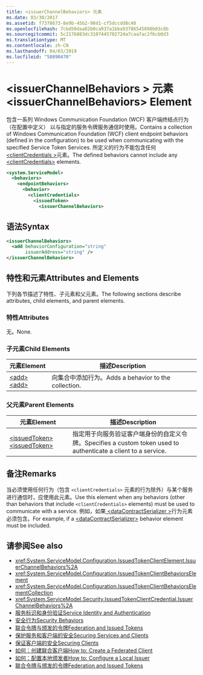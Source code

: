 ```yaml
---
title: <issuerChannelBehaviors> 元素
ms.date: 03/30/2017
ms.assetid: f7378673-8e9b-45b2-98d1-cf5dccdd8c40
ms.openlocfilehash: 7cbd50daa82b0ca937a1bba93786545898b03c8b
ms.sourcegitcommit: 5c2176883dc3107445702724a7caa7ac2f6cb0d3
ms.translationtype: MT
ms.contentlocale: zh-CN
ms.lasthandoff: 04/03/2019
ms.locfileid: "58890470"
---
```

# <a name="issuerchannelbehaviors-element"></a><span data-ttu-id="fd3cf-102">\<issuerChannelBehaviors > 元素</span><span class="sxs-lookup"><span data-stu-id="fd3cf-102">\<issuerChannelBehaviors> Element</span></span>

<span data-ttu-id="fd3cf-103">包含一系列 Windows Communication Foundation (WCF) 客户端终结点行为 （在配置中定义） 以与指定的服务令牌服务通信时使用。</span><span class="sxs-lookup"><span data-stu-id="fd3cf-103">Contains a collection of Windows Communication Foundation (WCF) client endpoint behaviors (defined in the configuration) to be used when communicating with the specified Service Token Services.</span></span> <span data-ttu-id="fd3cf-104">所定义的行为不能包含任何[ \<clientCredentials >](../../../../../docs/framework/configure-apps/file-schema/wcf/clientcredentials.md)元素。</span><span class="sxs-lookup"><span data-stu-id="fd3cf-104">The defined behaviors cannot include any [\<clientCredentials>](../../../../../docs/framework/configure-apps/file-schema/wcf/clientcredentials.md) elements.</span></span>

```xml
<system.ServiceModel>
  <behaviors>
    <endpointBehaviors>
      <behavior>
        <clientCredentials>
          <issuedToken>
            <issuerChannelBehaviors>
```

## <a name="syntax"></a><span data-ttu-id="fd3cf-105">语法</span><span class="sxs-lookup"><span data-stu-id="fd3cf-105">Syntax</span></span>

```xml
<issuerChannelBehaviors>
  <add behaviorConfiguration="string"
       issuerAddress="string" />
</issuerChannelBehaviors>
```

## <a name="attributes-and-elements"></a><span data-ttu-id="fd3cf-106">特性和元素</span><span class="sxs-lookup"><span data-stu-id="fd3cf-106">Attributes and Elements</span></span>

<span data-ttu-id="fd3cf-107">下列各节描述了特性、子元素和父元素。</span><span class="sxs-lookup"><span data-stu-id="fd3cf-107">The following sections describe attributes, child elements, and parent elements.</span></span>

### <a name="attributes"></a><span data-ttu-id="fd3cf-108">特性</span><span class="sxs-lookup"><span data-stu-id="fd3cf-108">Attributes</span></span>

<span data-ttu-id="fd3cf-109">无。</span><span class="sxs-lookup"><span data-stu-id="fd3cf-109">None.</span></span>

### <a name="child-elements"></a><span data-ttu-id="fd3cf-110">子元素</span><span class="sxs-lookup"><span data-stu-id="fd3cf-110">Child Elements</span></span>

|<span data-ttu-id="fd3cf-111">元素</span><span class="sxs-lookup"><span data-stu-id="fd3cf-111">Element</span></span>|<span data-ttu-id="fd3cf-112">描述</span><span class="sxs-lookup"><span data-stu-id="fd3cf-112">Description</span></span>|
|-------------|-----------------|
|[<span data-ttu-id="fd3cf-113">\<add></span><span class="sxs-lookup"><span data-stu-id="fd3cf-113">\<add></span></span>](../../../../../docs/framework/configure-apps/file-schema/wcf/add-of-issuerchannelbehaviors.md)|<span data-ttu-id="fd3cf-114">向集合中添加行为。</span><span class="sxs-lookup"><span data-stu-id="fd3cf-114">Adds a behavior to the collection.</span></span>|

### <a name="parent-elements"></a><span data-ttu-id="fd3cf-115">父元素</span><span class="sxs-lookup"><span data-stu-id="fd3cf-115">Parent Elements</span></span>

|<span data-ttu-id="fd3cf-116">元素</span><span class="sxs-lookup"><span data-stu-id="fd3cf-116">Element</span></span>|<span data-ttu-id="fd3cf-117">描述</span><span class="sxs-lookup"><span data-stu-id="fd3cf-117">Description</span></span>|
|-------------|-----------------|
|[<span data-ttu-id="fd3cf-118">\<issuedToken></span><span class="sxs-lookup"><span data-stu-id="fd3cf-118">\<issuedToken></span></span>](../../../../../docs/framework/configure-apps/file-schema/wcf/issuedtoken.md)|<span data-ttu-id="fd3cf-119">指定用于向服务验证客户端身份的自定义令牌。</span><span class="sxs-lookup"><span data-stu-id="fd3cf-119">Specifies a custom token used to authenticate a client to a service.</span></span>|

## <a name="remarks"></a><span data-ttu-id="fd3cf-120">备注</span><span class="sxs-lookup"><span data-stu-id="fd3cf-120">Remarks</span></span>

<span data-ttu-id="fd3cf-121">当必须使用任何行为（包含 `<clientCredentials>` 元素的行为除外）与某个服务进行通信时，应使用此元素。</span><span class="sxs-lookup"><span data-stu-id="fd3cf-121">Use this element when any behaviors (other than behaviors that include `<clientCredentials>` elements) must be used to communicate with a service.</span></span> <span data-ttu-id="fd3cf-122">例如，如果[ \<dataContractSerializer >](../../../../../docs/framework/configure-apps/file-schema/wcf/datacontractserializer-element.md)行为元素必须包含。</span><span class="sxs-lookup"><span data-stu-id="fd3cf-122">For example, if a [\<dataContractSerializer>](../../../../../docs/framework/configure-apps/file-schema/wcf/datacontractserializer-element.md) behavior element must be included.</span></span>

## <a name="see-also"></a><span data-ttu-id="fd3cf-123">请参阅</span><span class="sxs-lookup"><span data-stu-id="fd3cf-123">See also</span></span>

- <xref:System.ServiceModel.Configuration.IssuedTokenClientElement.IssuerChannelBehaviors%2A>
- <xref:System.ServiceModel.Configuration.IssuedTokenClientBehaviorsElement>
- <xref:System.ServiceModel.Configuration.IssuedTokenClientBehaviorsElementCollection>
- <xref:System.ServiceModel.Security.IssuedTokenClientCredential.IssuerChannelBehaviors%2A>
- [<span data-ttu-id="fd3cf-124">服务标识和身份验证</span><span class="sxs-lookup"><span data-stu-id="fd3cf-124">Service Identity and Authentication</span></span>](../../../../../docs/framework/wcf/feature-details/service-identity-and-authentication.md)
- [<span data-ttu-id="fd3cf-125">安全行为</span><span class="sxs-lookup"><span data-stu-id="fd3cf-125">Security Behaviors</span></span>](../../../../../docs/framework/wcf/feature-details/security-behaviors-in-wcf.md)
- [<span data-ttu-id="fd3cf-126">联合令牌与颁发的令牌</span><span class="sxs-lookup"><span data-stu-id="fd3cf-126">Federation and Issued Tokens</span></span>](../../../../../docs/framework/wcf/feature-details/federation-and-issued-tokens.md)
- [<span data-ttu-id="fd3cf-127">保护服务和客户端的安全</span><span class="sxs-lookup"><span data-stu-id="fd3cf-127">Securing Services and Clients</span></span>](../../../../../docs/framework/wcf/feature-details/securing-services-and-clients.md)
- [<span data-ttu-id="fd3cf-128">保证客户端的安全</span><span class="sxs-lookup"><span data-stu-id="fd3cf-128">Securing Clients</span></span>](../../../../../docs/framework/wcf/securing-clients.md)
- [<span data-ttu-id="fd3cf-129">如何：创建联合客户端</span><span class="sxs-lookup"><span data-stu-id="fd3cf-129">How to: Create a Federated Client</span></span>](../../../../../docs/framework/wcf/feature-details/how-to-create-a-federated-client.md)
- [<span data-ttu-id="fd3cf-130">如何：配置本地颁发者</span><span class="sxs-lookup"><span data-stu-id="fd3cf-130">How to: Configure a Local Issuer</span></span>](../../../../../docs/framework/wcf/feature-details/how-to-configure-a-local-issuer.md)
- [<span data-ttu-id="fd3cf-131">联合令牌与颁发的令牌</span><span class="sxs-lookup"><span data-stu-id="fd3cf-131">Federation and Issued Tokens</span></span>](../../../../../docs/framework/wcf/feature-details/federation-and-issued-tokens.md)

